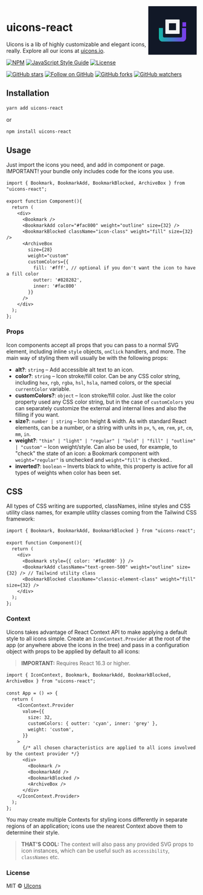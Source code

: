 <img src="/public/media/uicons-logo-readme.png" width="128" align="right" />

# uicons-react

Uicons is a lib of highly customizable and elegant icons, really. Explore all our icons at [uicons.io](https://uicons.io).

[![NPM](https://img.shields.io/npm/v/uicons-react.svg?style=flat-square)](https://www.npmjs.com/package/uicons-react) [![JavaScript Style Guide](https://img.shields.io/badge/code_style-standard-yellow.svg?style=flat-square)](https://standardjs.com) [![License](https://img.shields.io/npm/l/uicons-react?style=flat-square)](https://github.com/u-icons/react/blob/main/LICENSE)

[![GitHub stars](https://img.shields.io/github/stars/u-icons/react?color=%237C3AED&style=flat-square)](https://github.com/u-icons/react)
[![Follow on GitHub](https://img.shields.io/github/followers/u-icons?color=%237C3AED&style=flat-square)](https://github.com/u-icons)
[![GitHub forks](https://img.shields.io/github/forks/u-icons/react?color=%2314B8A6&style=flat-square)](https://github.com/u-icons/react/fork)
[![GitHub watchers](https://img.shields.io/github/watchers/u-icons/react?color=%2314B8A6&style=flat-square)](https://github.com/u-icons/react)

## Installation

```bash
yarn add uicons-react
```

or

```bash
npm install uicons-react
```

## Usage

Just import the icons you need, and add in component or page. IMPORTANT! your bundle only includes code for the icons you use.

```tsx
import { Bookmark, BookmarkAdd, BookmarkBlocked, ArchiveBox } from "uicons-react";

export function Component(){
  return (
    <div>
      <Bookmark />
      <BookmarkAdd color="#fac800" weight="outline" size={32} />
      <BookmarkBlocked className="icon-class" weight="fill" size={32} />
      <ArchiveBox
        size={28}
        weight="custom"
        customColors={{
          fill: '#fff', // optional if you don't want the icon to have a fill color
          outter: '#828282',
          inner: '#fac800'
        }}
      />
    </div>
  );
};
```
### Props

Icon components accept all props that you can pass to a normal SVG element, including inline `style` objects, `onClick` handlers, and more. The main way of styling them will usually be with the following props:

- **alt?**: `string` – Add accessible alt text to an icon.
- **color?**: `string` – Icon stroke/fill color. Can be any CSS color string, including `hex`, `rgb`, `rgba`, `hsl`, `hsla`, named colors, or the special `currentColor` variable.
- **customColors?**: `object` – Icon stroke/fill color. Just like the color property used any CSS color string, but in the case of `customColors` you can separately customize the external and internal lines and also the filling if you want.
- **size?**: `number | string` – Icon height & width. As with standard React elements, can be a number, or a string with units in `px`, `%`, `em`, `rem`, `pt`, `cm`, `mm`, `in`.
- **weight?**: `"thin" | "light" | "regular" | "bold" | "fill" | "outline" | "custom"` – Icon weight/style. Can also be used, for example, to "check" the state of an icon: a Bookmark component with `weight="regular"` is unchecked and `weight="fill"` is checked..
- **inverted?**: `boolean` – Inverts black to white, this property is active for all types of weights when color has been set.

## CSS

All types of CSS writing are supported, classNames, inline styles and CSS utility class names, for example utility classes coming from the Tailwind CSS framework:

```tsx
import { Bookmark, BookmarkAdd, BookmarkBlocked } from "uicons-react";

export function Component(){
  return (
    <div>
      <Bookmark style={{ color: '#fac800' }} />
      <BookmarkAdd className="text-green-500" weight="outline" size={32} /> // Tailwind utility class
      <BookmarkBlocked className="classic-element-class" weight="fill" size={32} />
    </div>
  );
};
```
### Context

Uicons takes advantage of React Context API to make applying a default style to all icons simple. Create an `IconContext.Provider` at the root of the app (or anywhere above the icons in the tree) and pass in a configuration object with props to be applied by default to all icons:

> **IMPORTANT:** Requires React 16.3 or higher.

```tsx
import { IconContext, Bookmark, BookmarkAdd, BookmarkBlocked, ArchiveBox } from "uicons-react";

const App = () => {
  return (
    <IconContext.Provider
      value={{
        size: 32,
        customColors: { outter: 'cyan', inner: 'grey' },
        weight: 'custom',
      }}
    >
      {/* all chosen characteristics are applied to all icons involved by the context provider */}
      <div>
        <Bookmark />
        <BookmarkAdd />
        <BookmarkBlocked />
        <ArchiveBox />
      </div>
    </IconContext.Provider>
  );
};
```

You may create multiple Contexts for styling icons differently in separate regions of an application; icons use the nearest Context above them to determine their style.

> **THAT'S COOL:** The context will also pass any provided SVG props to icon instances, which can be useful such as `accessibility`, `classNames` etc.

### License

MIT © [UIcons](https://github.com/u-icons)